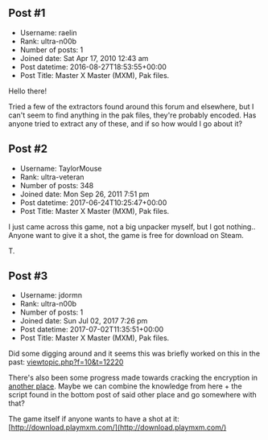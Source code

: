 ## Post #1
- Username: raelin
- Rank: ultra-n00b
- Number of posts: 1
- Joined date: Sat Apr 17, 2010 12:43 am
- Post datetime: 2016-08-27T18:53:55+00:00
- Post Title: Master X Master (MXM), Pak files.

Hello there! 

Tried a few of the extractors found around this forum and elsewhere, but I can't seem to find anything in the pak files, they're probably encoded. Has anyone tried to extract any of these, and if so how would I go about it?
## Post #2
- Username: TaylorMouse
- Rank: ultra-veteran
- Number of posts: 348
- Joined date: Mon Sep 26, 2011 7:51 pm
- Post datetime: 2017-06-24T10:25:47+00:00
- Post Title: Master X Master (MXM), Pak files.

I just came across this game, not a big unpacker myself, but I got nothing.. Anyone want to give it a shot, the game is free for download on Steam.

T.
## Post #3
- Username: jdormn
- Rank: ultra-n00b
- Number of posts: 1
- Joined date: Sun Jul 02, 2017 7:26 pm
- Post datetime: 2017-07-02T11:35:51+00:00
- Post Title: Master X Master (MXM), Pak files.

Did some digging around and it seems this was briefly worked on this in the past: 
[viewtopic.php?f=10&t=12220](http://forum.xentax.com/viewtopic.php?f=10&t=12220)

There's also been some progress made towards cracking the encryption in [another place](http://zenhax.com/viewtopic.php?t=372). 
Maybe we can combine the knowledge from here + the script found in the bottom post of said other place and go somewhere with that?

The game itself if anyone wants to have a shot at it:
[http://download.playmxm.com/](http://download.playmxm.com/)
